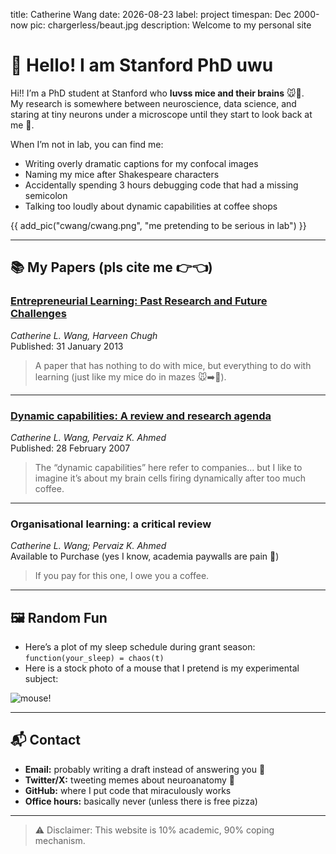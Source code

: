 title: Catherine Wang
date: 2026-08-23
label: project
timespan: Dec 2000-now
pic: chargerless/beaut.jpg
description: Welcome to my personal site

# 🧠 Hello! I am Stanford PhD uwu

Hi!! I’m a PhD student at Stanford who **luvss mice and their brains** 🐭🧠.  
My research is somewhere between neuroscience, data science, and staring at tiny neurons under a microscope until they start to look back at me 👀.  

When I’m not in lab, you can find me:
- Writing overly dramatic captions for my confocal images  
- Naming my mice after Shakespeare characters  
- Accidentally spending 3 hours debugging code that had a missing semicolon  
- Talking too loudly about dynamic capabilities at coffee shops  

{{ add_pic("cwang/cwang.png", "me pretending to be serious in lab") }}

---

## 📚 My Papers (pls cite me 👉👈)

### [Entrepreneurial Learning: Past Research and Future Challenges](https://doi.org/10.1111/ijmr.12007)
*Catherine L. Wang, Harveen Chugh*  
Published: 31 January 2013  
> A paper that has nothing to do with mice, but everything to do with learning (just like my mice do in mazes 🐭➡️🧀).

---

### [Dynamic capabilities: A review and research agenda](https://doi.org/10.1111/j.1468-2370.2007.00201.x)
*Catherine L. Wang, Pervaiz K. Ahmed*  
Published: 28 February 2007  
> The “dynamic capabilities” here refer to companies… but I like to imagine it’s about my brain cells firing dynamically after too much coffee.

---

### Organisational learning: a critical review
*Catherine L. Wang; Pervaiz K. Ahmed*  
Available to Purchase (yes I know, academia paywalls are pain 🫠)  
> If you pay for this one, I owe you a coffee.

---

## 🖼️ Random Fun

- Here’s a plot of my sleep schedule during grant season: `function(your_sleep) = chaos(t)`
- Here is a stock photo of a mouse that I pretend is my experimental subject:

![mouse!](https://upload.wikimedia.org/wikipedia/commons/thumb/6/64/House_mouse.jpg/320px-House_mouse.jpg)

---

## 📬 Contact

- **Email:** probably writing a draft instead of answering you 📧  
- **Twitter/X:** tweeting memes about neuroanatomy 🐀  
- **GitHub:** where I put code that miraculously works  
- **Office hours:** basically never (unless there is free pizza)

---

> ⚠️ Disclaimer: This website is 10% academic, 90% coping mechanism.


[//]: # ()
[//]: # (## Hello! I am stanford phd uwu who luvss mice and their brains. here are some of my papers:)

[//]: # ()
[//]: # (Entrepreneurial Learning: Past Research and Future Challenges)

[//]: # (Catherine L. Wang, Harveen Chugh)

[//]: # (First published: 31 January 2013 https://doi.org/10.1111/ijmr.12007)

[//]: # ()
[//]: # ()
[//]: # (Dynamic capabilities: A review and research agenda)

[//]: # (Catherine L. Wang, Pervaiz K. Ahmed)

[//]: # (First published: 28 February 2007 https://doi.org/10.1111/j.1468-2370.2007.00201.x)

[//]: # ()
[//]: # (Organisational learning: a critical review Available to Purchase)

[//]: # (Catherine L. Wang; Pervaiz K. Ahmed)

